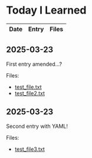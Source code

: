 # Today I Learned

| Date | Entry | Files |
| --- | --- | --- |

## 2025-03-23

First entry amended...?

Files:
- [test_file.txt](files/2025-03-23_test_file.txt)
- [test_file2.txt](files/2025-03-23_test_file2.txt)

## 2025-03-23

Second entry with YAML!

Files:
- [test_file3.txt](files/2025-03-23_test_file3.txt)
